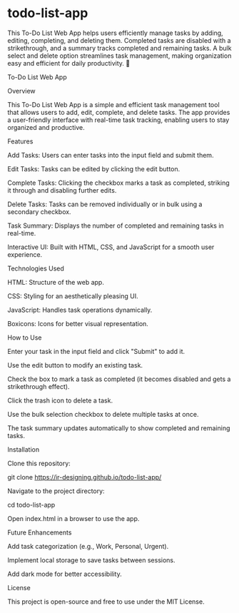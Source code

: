 # todo-list-app
This To-Do List Web App helps users efficiently manage tasks by adding, editing, completing, and deleting them. Completed tasks are disabled with a strikethrough, and a summary tracks completed and remaining tasks. A bulk select and delete option streamlines task management, making organization easy and efficient for daily productivity. 🚀

To-Do List Web App

Overview

This To-Do List Web App is a simple and efficient task management tool that allows users to add, edit, complete, and delete tasks. The app provides a user-friendly interface with real-time task tracking, enabling users to stay organized and productive.

Features

Add Tasks: Users can enter tasks into the input field and submit them.

Edit Tasks: Tasks can be edited by clicking the edit button.

Complete Tasks: Clicking the checkbox marks a task as completed, striking it through and disabling further edits.

Delete Tasks: Tasks can be removed individually or in bulk using a secondary checkbox.

Task Summary: Displays the number of completed and remaining tasks in real-time.

Interactive UI: Built with HTML, CSS, and JavaScript for a smooth user experience.

Technologies Used

HTML: Structure of the web app.

CSS: Styling for an aesthetically pleasing UI.

JavaScript: Handles task operations dynamically.

Boxicons: Icons for better visual representation.

How to Use

Enter your task in the input field and click "Submit" to add it.

Use the edit button to modify an existing task.

Check the box to mark a task as completed (it becomes disabled and gets a strikethrough effect).

Click the trash icon to delete a task.

Use the bulk selection checkbox to delete multiple tasks at once.

The task summary updates automatically to show completed and remaining tasks.

Installation

Clone this repository:

git clone https://ir-designing.github.io/todo-list-app/

Navigate to the project directory:

cd todo-list-app

Open index.html in a browser to use the app.

Future Enhancements

Add task categorization (e.g., Work, Personal, Urgent).

Implement local storage to save tasks between sessions.

Add dark mode for better accessibility.

License

This project is open-source and free to use under the MIT License.
